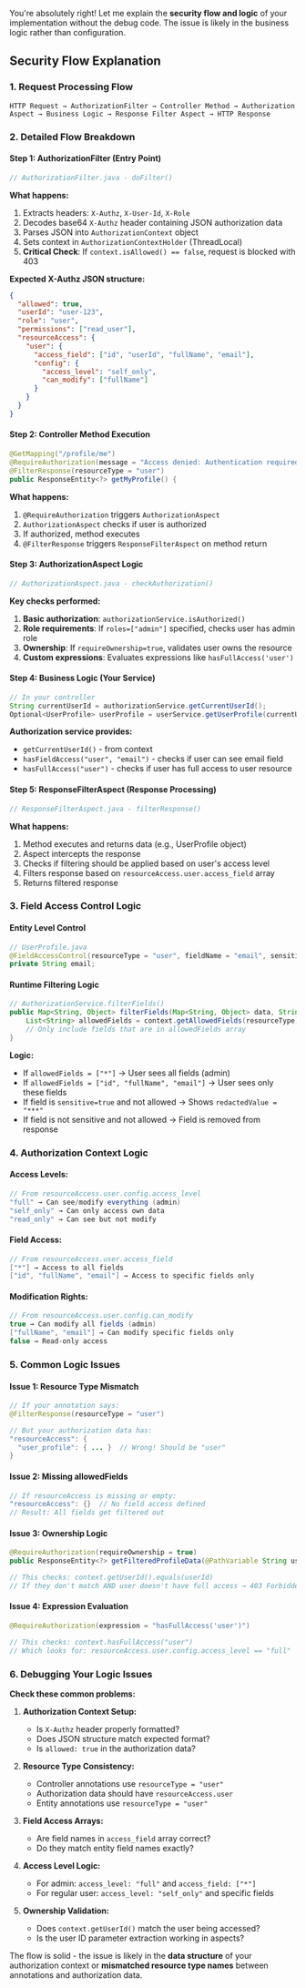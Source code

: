 You're absolutely right! Let me explain the **security flow and logic** of your implementation without the debug code. The issue is likely in the business logic rather than configuration.

## Security Flow Explanation

### **1. Request Processing Flow**

```
HTTP Request → AuthorizationFilter → Controller Method → Authorization Aspect → Business Logic → Response Filter Aspect → HTTP Response
```

### **2. Detailed Flow Breakdown**

#### **Step 1: AuthorizationFilter (Entry Point)**
```java
// AuthorizationFilter.java - doFilter()
```

**What happens:**
1. Extracts headers: `X-Authz`, `X-User-Id`, `X-Role`
2. Decodes base64 `X-Authz` header containing JSON authorization data
3. Parses JSON into `AuthorizationContext` object
4. Sets context in `AuthorizationContextHolder` (ThreadLocal)
5. **Critical Check**: If `context.isAllowed() == false`, request is blocked with 403

**Expected X-Authz JSON structure:**
```json
{
  "allowed": true,
  "userId": "user-123",
  "role": "user",
  "permissions": ["read_user"],
  "resourceAccess": {
    "user": {
      "access_field": ["id", "userId", "fullName", "email"],
      "config": {
        "access_level": "self_only",
        "can_modify": ["fullName"]
      }
    }
  }
}
```

#### **Step 2: Controller Method Execution**
```java
@GetMapping("/profile/me")
@RequireAuthorization(message = "Access denied: Authentication required")
@FilterResponse(resourceType = "user")
public ResponseEntity<?> getMyProfile() {
```

**What happens:**
1. `@RequireAuthorization` triggers `AuthorizationAspect`
2. `AuthorizationAspect` checks if user is authorized
3. If authorized, method executes
4. `@FilterResponse` triggers `ResponseFilterAspect` on method return

#### **Step 3: AuthorizationAspect Logic**
```java
// AuthorizationAspect.java - checkAuthorization()
```

**Key checks performed:**
1. **Basic authorization**: `authorizationService.isAuthorized()`
2. **Role requirements**: If `roles=["admin"]` specified, checks user has admin role
3. **Ownership**: If `requireOwnership=true`, validates user owns the resource
4. **Custom expressions**: Evaluates expressions like `hasFullAccess('user')`

#### **Step 4: Business Logic (Your Service)**
```java
// In your controller
String currentUserId = authorizationService.getCurrentUserId();
Optional<UserProfile> userProfile = userService.getUserProfile(currentUserId);
```

**Authorization service provides:**
- `getCurrentUserId()` - from context
- `hasFieldAccess("user", "email")` - checks if user can see email field
- `hasFullAccess("user")` - checks if user has full access to user resource

#### **Step 5: ResponseFilterAspect (Response Processing)**
```java
// ResponseFilterAspect.java - filterResponse()
```

**What happens:**
1. Method executes and returns data (e.g., UserProfile object)
2. Aspect intercepts the response
3. Checks if filtering should be applied based on user's access level
4. Filters response based on `resourceAccess.user.access_field` array
5. Returns filtered response

### **3. Field Access Control Logic**

#### **Entity Level Control**
```java
// UserProfile.java
@FieldAccessControl(resourceType = "user", fieldName = "email", sensitive = true)
private String email;
```

#### **Runtime Filtering Logic**
```java
// AuthorizationService.filterFields()
public Map<String, Object> filterFields(Map<String, Object> data, String resourceType) {
    List<String> allowedFields = context.getAllowedFields(resourceType);
    // Only include fields that are in allowedFields array
}
```

**Logic:**
- If `allowedFields = ["*"]` → User sees all fields (admin)
- If `allowedFields = ["id", "fullName", "email"]` → User sees only these fields
- If field is `sensitive=true` and not allowed → Shows `redactedValue = "***"`
- If field is not sensitive and not allowed → Field is removed from response

### **4. Authorization Context Logic**

#### **Access Levels:**
```java
// From resourceAccess.user.config.access_level
"full" → Can see/modify everything (admin)
"self_only" → Can only access own data
"read_only" → Can see but not modify
```

#### **Field Access:**
```java
// From resourceAccess.user.access_field
["*"] → Access to all fields
["id", "fullName", "email"] → Access to specific fields only
```

#### **Modification Rights:**
```java
// From resourceAccess.user.config.can_modify
true → Can modify all fields (admin)
["fullName", "email"] → Can modify specific fields only
false → Read-only access
```

### **5. Common Logic Issues**

#### **Issue 1: Resource Type Mismatch**
```java
// If your annotation says:
@FilterResponse(resourceType = "user")

// But your authorization data has:
"resourceAccess": {
  "user_profile": { ... }  // Wrong! Should be "user"
}
```

#### **Issue 2: Missing allowedFields**
```java
// If resourceAccess is missing or empty:
"resourceAccess": {}  // No field access defined
// Result: All fields get filtered out
```

#### **Issue 3: Ownership Logic**
```java
@RequireAuthorization(requireOwnership = true)
public ResponseEntity<?> getFilteredProfileData(@PathVariable String userId) {

// This checks: context.getUserId().equals(userId)
// If they don't match AND user doesn't have full access → 403 Forbidden
```

#### **Issue 4: Expression Evaluation**
```java
@RequireAuthorization(expression = "hasFullAccess('user')")

// This checks: context.hasFullAccess("user")
// Which looks for: resourceAccess.user.config.access_level == "full"
```

### **6. Debugging Your Logic Issues**

**Check these common problems:**

1. **Authorization Context Setup:**
    - Is `X-Authz` header properly formatted?
    - Does JSON structure match expected format?
    - Is `allowed: true` in the authorization data?

2. **Resource Type Consistency:**
    - Controller annotations use `resourceType = "user"`
    - Authorization data should have `resourceAccess.user`
    - Entity annotations use `resourceType = "user"`

3. **Field Access Arrays:**
    - Are field names in `access_field` array correct?
    - Do they match entity field names exactly?

4. **Access Level Logic:**
    - For admin: `access_level: "full"` and `access_field: ["*"]`
    - For regular user: `access_level: "self_only"` and specific fields

5. **Ownership Validation:**
    - Does `context.getUserId()` match the user being accessed?
    - Is the user ID parameter extraction working in aspects?

The flow is solid - the issue is likely in the **data structure** of your authorization context or **mismatched resource type names** between annotations and authorization data.